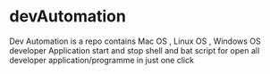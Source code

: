 # devAutomation
Dev Automation  is  a  repo contains Mac OS , Linux OS , Windows OS  developer Application  start and stop shell and bat script for  open all developer application/programme  in just one click
